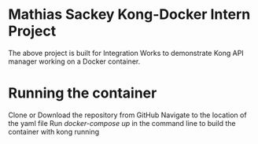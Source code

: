 # Mathias Sackey Kong-Docker Intern Project
The above project is built for Integration Works to demonstrate Kong API manager working on a Docker container.

# Running the container
Clone or Download the repository from GitHub
Navigate to the location of the yaml file
Run *docker-compose up* in the command line to build the container with kong running


